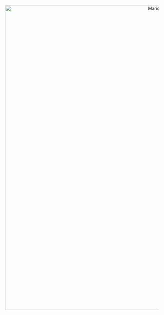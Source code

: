 
<p align="center">
<br>
  <img  width="1000" alt="Mario Titulo" src="https://res.cloudinary.com/dxijjbby3/image/upload/v1700596509/_b182340a-43fa-42f6-ab03-3ea28d15eb3d-PhotoRoom.png-PhotoRoom_ttps3w.png"/>
</p>



<!--
**larissayasmim/larissayasmim** is a ✨ _special_ ✨ repository because its `README.md` (this file) appears on your GitHub profile.

<div>
<a href="https://github.com/larissayasmim">
<img height="180em" src="https://github-readme-stats.vercel.app/api/top-langs/?username=larissayasmim&layout=compact&langs_count=7&theme=dracula"/>
<img height="180em" src="https://github-readme-stats.vercel.app/api?username=larissayasmim&show_icons=true&theme=dracula&include_all_commits=true&count_private=true"/>
</div>
